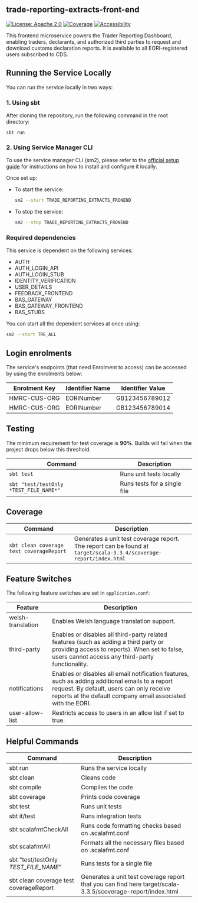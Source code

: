 ## trade-reporting-extracts-front-end

[![License: Apache 2.0](https://img.shields.io/badge/License-Apache%202.0-blue.svg)](http://www.apache.org/licenses/LICENSE-2.0.html)  [![Coverage](https://img.shields.io/badge/test_coverage-90-green.svg)](https://build.tax.service.gov.uk/job/TRE/job/trade-reporting-extracts-frontend/scoverage/) [![Accessibility](https://img.shields.io/badge/WCAG2.2-AA-purple.svg)](https://www.gov.uk/service-manual/helping-people-to-use-your-service/understanding-wcag)

This frontend microservice powers the Trader Reporting Dashboard, enabling traders, declarants, and authorized third parties to request and download customs declaration reports. It is available to all EORI-registered users subscribed to CDS.

## Running the Service Locally

You can run the service locally in two ways:

### 1. Using sbt
After cloning the repository, run the following command in the root directory:

```
sbt run
```

### 2. Using Service Manager CLI
To use the service manager CLI (sm2), please refer to the [official setup guide](https://docs.tax.service.gov.uk/mdtp-handbook/documentation/developer-set-up/set-up-service-manager.html) for instructions on how to install and configure it locally.

Once set up:
- To start the service:
  ```sh
  sm2 --start TRADE_REPORTING_EXTRACTS_FRONEND
  ```
- To stop the service:
  ```sh
  sm2 --stop TRADE_REPORTING_EXTRACTS_FRONEND
  ```

### Required dependencies
This service is dependent on the following services:
- AUTH
- AUTH_LOGIN_API
- AUTH_LOGIN_STUB
- IDENTITY_VERIFICATION
- USER_DETAILS
- FEEDBACK_FRONTEND
- BAS_GATEWAY
- BAS_GATEWAY_FRONTEND
- BAS_STUBS

You can start all the dependent services at once using:
  ```sh
  sm2 --start TRE_ALL
  ```

## Login enrolments

The service's endpoints (that need Enrolment to access) can be accessed by using the enrolments below:

| Enrolment Key | Identifier Name | Identifier Value |
|---------------|-----------------|------------------|
| HMRC-CUS-ORG  | EORINumber      | GB123456789012   |
| HMRC-CUS-ORG  | EORINumber      | GB123456789014   |

## Testing

The minimum requirement for test coverage is **90%**. Builds will fail when the project drops below this threshold.

| Command                                | Description                  |
|----------------------------------------|------------------------------|
| `sbt test`                             | Runs unit tests locally      |
| `sbt "test/testOnly *TEST_FILE_NAME*"` | Runs tests for a single file |

## Coverage

| Command                                             | Description                                                                                                        |
|-----------------------------------------------------|--------------------------------------------------------------------------------------------------------------------|
| `sbt clean coverage test coverageReport`            | Generates a unit test coverage report. The report can be found at `target/scala-3.3.4/scoverage-report/index.html` |

## Feature Switches

The following feature switches are set in `application.conf`:

| Feature            | Description                                                        |
|--------------------|--------------------------------------------------------------------|
| welsh-translation  | Enables Welsh language translation support.                        |
| third-party        | Enables or disables all third-party related features (such as adding a third party or providing access to reports). When set to false, users cannot access any third-party functionality. |
| notifications      | Enables or disables all email notification features, such as adding additional emails to a report request. By default, users can only receive reports at the default company email associated with the EORI. |
| user-allow-list    | Restricts access to users in an allow list if set to true.         |

## Helpful Commands

| Command                                | Description                                                                                                 |
|----------------------------------------|-------------------------------------------------------------------------------------------------------------|
| sbt run                                | Runs the service locally                                                                                    |
| sbt clean                              | Cleans code                                                                                                 |
| sbt compile                            | Compiles the code                                                                                           |
| sbt coverage                           | Prints code coverage                                                                                        |
| sbt test                               | Runs unit tests                                                                                             |
| sbt it/test                            | Runs integration tests                                                                                      |
| sbt scalafmtCheckAll                   | Runs code formatting checks based on .scalafmt.conf                                                         |
| sbt scalafmtAll                        | Formats all the necessary files based on .scalafmt.conf                                                     |
| sbt "test/testOnly *TEST_FILE_NAME*"   | Runs tests for a single file                                                                                |
| sbt clean coverage test coverageReport | Generates a unit test coverage report that you can find here target/scala-3.3.5/scoverage-report/index.html |
